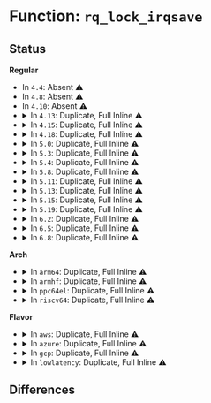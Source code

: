 # Function: <code>rq_lock_irqsave</code>

## Status
<b>Regular</b>
<ul>
<li>
In <code>4.4</code>: Absent ⚠️
</li>
<li>
In <code>4.8</code>: Absent ⚠️
</li>
<li>
In <code>4.10</code>: Absent ⚠️
</li>
<li>
<details>
<summary>In <code>4.13</code>: Duplicate, Full Inline ⚠️</summary>

**Collision:** Static Duplication

**Inline:** Full

**Transformation:** False

**Instances:**

```
In kernel/sched/core.c (ffffffff810b3c81)
Location: kernel/sched/sched.h:1710
Inline: True
Inline callers:
  - kernel/sched/core.c:sched_cpu_dying
  - kernel/sched/core.c:sched_cpu_activate
  - kernel/sched/core.c:wake_up_if_idle
  - kernel/sched/core.c:sched_ttwu_pending
```
```
In kernel/sched/fair.c (ffffffff810c2387)
Location: kernel/sched/sched.h:1710
Inline: True
Inline callers:
  - kernel/sched/fair.c:sched_group_set_shares
  - kernel/sched/fair.c:load_balance
  - kernel/sched/fair.c:update_blocked_averages
```
</details>
</li>
<li>
<details>
<summary>In <code>4.15</code>: Duplicate, Full Inline ⚠️</summary>

**Collision:** Static Duplication

**Inline:** Full

**Transformation:** False

**Instances:**

```
In kernel/sched/core.c (ffffffff810baf1e)
Location: kernel/sched/sched.h:1749
Inline: True
Inline callers:
  - kernel/sched/core.c:sched_cpu_dying
  - kernel/sched/core.c:sched_cpu_activate
  - kernel/sched/core.c:wake_up_if_idle
  - kernel/sched/core.c:sched_ttwu_pending
```
```
In kernel/sched/fair.c (ffffffff810c9a2f)
Location: kernel/sched/sched.h:1749
Inline: True
Inline callers:
  - kernel/sched/fair.c:sched_group_set_shares
  - kernel/sched/fair.c:load_balance
  - kernel/sched/fair.c:update_blocked_averages
```
</details>
</li>
<li>
<details>
<summary>In <code>4.18</code>: Duplicate, Full Inline ⚠️</summary>

**Collision:** Static Duplication

**Inline:** Full

**Transformation:** False

**Instances:**

```
In kernel/sched/core.c (ffffffff810c23fc)
Location: kernel/sched/sched.h:1793
Inline: True
Inline callers:
  - kernel/sched/core.c:sched_cpu_dying
  - kernel/sched/core.c:sched_cpu_activate
  - kernel/sched/core.c:wake_up_if_idle
  - kernel/sched/core.c:sched_ttwu_pending
```
```
In kernel/sched/fair.c (ffffffff810d1b8e)
Location: kernel/sched/sched.h:1793
Inline: True
Inline callers:
  - kernel/sched/fair.c:sched_group_set_shares
  - kernel/sched/fair.c:_nohz_idle_balance
  - kernel/sched/fair.c:load_balance
  - kernel/sched/fair.c:update_blocked_averages
```
</details>
</li>
<li>
<details>
<summary>In <code>5.0</code>: Duplicate, Full Inline ⚠️</summary>

**Collision:** Static Duplication

**Inline:** Full

**Transformation:** False

**Instances:**

```
In kernel/sched/core.c (ffffffff810cb6ec)
Location: kernel/sched/sched.h:1130
Inline: True
Inline callers:
  - kernel/sched/core.c:sched_cpu_dying
  - kernel/sched/core.c:sched_cpu_activate
  - kernel/sched/core.c:wake_up_if_idle
  - kernel/sched/core.c:sched_ttwu_pending
```
```
In kernel/sched/fair.c (ffffffff810db4ce)
Location: kernel/sched/sched.h:1130
Inline: True
Inline callers:
  - kernel/sched/fair.c:sched_group_set_shares
  - kernel/sched/fair.c:_nohz_idle_balance
  - kernel/sched/fair.c:load_balance
  - kernel/sched/fair.c:update_blocked_averages
```
</details>
</li>
<li>
<details>
<summary>In <code>5.3</code>: Duplicate, Full Inline ⚠️</summary>

**Collision:** Static Duplication

**Inline:** Full

**Transformation:** False

**Instances:**

```
In kernel/sched/core.c (ffffffff810d36ff)
Location: kernel/sched/sched.h:1188
Inline: True
Inline callers:
  - kernel/sched/core.c:sched_cpu_dying
  - kernel/sched/core.c:sched_cpu_activate
  - kernel/sched/core.c:wake_up_if_idle
  - kernel/sched/core.c:sched_ttwu_pending
```
```
In kernel/sched/fair.c (ffffffff810e2953)
Location: kernel/sched/sched.h:1188
Inline: True
Inline callers:
  - kernel/sched/fair.c:sched_group_set_shares
  - kernel/sched/fair.c:_nohz_idle_balance
  - kernel/sched/fair.c:load_balance
  - kernel/sched/fair.c:update_blocked_averages
  - kernel/sched/fair.c:distribute_cfs_runtime
```
</details>
</li>
<li>
<details>
<summary>In <code>5.4</code>: Duplicate, Full Inline ⚠️</summary>

**Collision:** Static Duplication

**Inline:** Full

**Transformation:** False

**Instances:**

```
In kernel/sched/core.c (ffffffff810ddc72)
Location: kernel/sched/sched.h:1196
Inline: True
Inline callers:
  - kernel/sched/core.c:sched_cpu_dying
  - kernel/sched/core.c:sched_cpu_activate
  - kernel/sched/core.c:wake_up_if_idle
  - kernel/sched/core.c:sched_ttwu_pending
```
```
In kernel/sched/fair.c (ffffffff810ed003)
Location: kernel/sched/sched.h:1196
Inline: True
Inline callers:
  - kernel/sched/fair.c:sched_group_set_shares
  - kernel/sched/fair.c:_nohz_idle_balance
  - kernel/sched/fair.c:load_balance
  - kernel/sched/fair.c:update_blocked_averages
  - kernel/sched/fair.c:distribute_cfs_runtime
```
</details>
</li>
<li>
<details>
<summary>In <code>5.8</code>: Duplicate, Full Inline ⚠️</summary>

**Collision:** Static Duplication

**Inline:** Full

**Transformation:** False

**Instances:**

```
In kernel/sched/core.c (ffffffff810e6421)
Location: kernel/sched/sched.h:1244
Inline: True
Inline callers:
  - kernel/sched/core.c:sched_cpu_dying
  - kernel/sched/core.c:sched_cpu_activate
  - kernel/sched/core.c:wake_up_if_idle
  - kernel/sched/core.c:sched_ttwu_pending
```
```
In kernel/sched/fair.c (ffffffff810f6f13)
Location: kernel/sched/sched.h:1244
Inline: True
Inline callers:
  - kernel/sched/fair.c:sched_group_set_shares
  - kernel/sched/fair.c:_nohz_idle_balance
  - kernel/sched/fair.c:load_balance
  - kernel/sched/fair.c:update_blocked_averages
  - kernel/sched/fair.c:distribute_cfs_runtime
```
</details>
</li>
<li>
<details>
<summary>In <code>5.11</code>: Duplicate, Full Inline ⚠️</summary>

**Collision:** Static Duplication

**Inline:** Full

**Transformation:** False

**Instances:**

```
In kernel/sched/core.c (ffffffff810e433a)
Location: kernel/sched/sched.h:1302
Inline: True
Inline callers:
  - kernel/sched/core.c:sched_cpu_dying
  - kernel/sched/core.c:sched_cpu_deactivate
  - kernel/sched/core.c:sched_cpu_activate
  - kernel/sched/core.c:balance_push_set
  - kernel/sched/core.c:wake_up_if_idle
  - kernel/sched/core.c:sched_ttwu_pending
```
```
In kernel/sched/fair.c (ffffffff810f50f7)
Location: kernel/sched/sched.h:1302
Inline: True
Inline callers:
  - kernel/sched/fair.c:sched_group_set_shares
  - kernel/sched/fair.c:_nohz_idle_balance
  - kernel/sched/fair.c:load_balance
  - kernel/sched/fair.c:update_blocked_averages
  - kernel/sched/fair.c:distribute_cfs_runtime
```
</details>
</li>
<li>
<details>
<summary>In <code>5.13</code>: Duplicate, Full Inline ⚠️</summary>

**Collision:** Static Duplication

**Inline:** Full

**Transformation:** False

**Instances:**

```
In kernel/sched/core.c (ffffffff810e6307)
Location: kernel/sched/sched.h:1315
Inline: True
Inline callers:
  - kernel/sched/core.c:sched_cpu_dying
  - kernel/sched/core.c:sched_cpu_deactivate
  - kernel/sched/core.c:sched_cpu_activate
  - kernel/sched/core.c:balance_push_set
  - kernel/sched/core.c:wake_up_if_idle
  - kernel/sched/core.c:sched_ttwu_pending
```
```
In kernel/sched/fair.c (ffffffff810f71e1)
Location: kernel/sched/sched.h:1315
Inline: True
Inline callers:
  - kernel/sched/fair.c:sched_group_set_shares
  - kernel/sched/fair.c:load_balance
  - kernel/sched/fair.c:update_blocked_averages
  - kernel/sched/fair.c:distribute_cfs_runtime
```
</details>
</li>
<li>
<details>
<summary>In <code>5.15</code>: Duplicate, Full Inline ⚠️</summary>

**Collision:** Static Duplication

**Inline:** Full

**Transformation:** False

**Instances:**

```
In kernel/sched/core.c (ffffffff810fd7c7)
Location: kernel/sched/sched.h:1602
Inline: True
Inline callers:
  - kernel/sched/core.c:sched_cpu_dying
  - kernel/sched/core.c:sched_cpu_deactivate
  - kernel/sched/core.c:sched_cpu_activate
  - kernel/sched/core.c:balance_push_set
  - kernel/sched/core.c:wake_up_if_idle
  - kernel/sched/core.c:sched_ttwu_pending
```
```
In kernel/sched/fair.c (ffffffff811115ee)
Location: kernel/sched/sched.h:1602
Inline: True
Inline callers:
  - kernel/sched/fair.c:sched_group_set_idle
  - kernel/sched/fair.c:load_balance
  - kernel/sched/fair.c:update_blocked_averages
  - kernel/sched/fair.c:distribute_cfs_runtime
```
</details>
</li>
<li>
<details>
<summary>In <code>5.19</code>: Duplicate, Full Inline ⚠️</summary>

**Collision:** Static Duplication

**Inline:** Full

**Transformation:** False

**Instances:**

```
In kernel/sched/core.c (ffffffff8111a1e7)
Location: kernel/sched/sched.h:1583
Inline: True
Inline callers:
  - kernel/sched/core.c:sched_cpu_dying
  - kernel/sched/core.c:sched_cpu_deactivate
  - kernel/sched/core.c:sched_cpu_activate
  - kernel/sched/core.c:balance_push_set
  - kernel/sched/core.c:wake_up_if_idle
  - kernel/sched/core.c:sched_ttwu_pending
```
```
In kernel/sched/fair.c (ffffffff8112d811)
Location: kernel/sched/sched.h:1583
Inline: True
Inline callers:
  - kernel/sched/fair.c:sched_group_set_idle
  - kernel/sched/fair.c:__sched_group_set_shares
  - kernel/sched/fair.c:load_balance
  - kernel/sched/fair.c:update_blocked_averages
  - kernel/sched/fair.c:distribute_cfs_runtime
```
</details>
</li>
<li>
<details>
<summary>In <code>6.2</code>: Duplicate, Full Inline ⚠️</summary>

**Collision:** Static Duplication

**Inline:** Full

**Transformation:** False

**Instances:**

```
In kernel/sched/core.c (ffffffff8114194d)
Location: kernel/sched/sched.h:1629
Inline: True
Inline callers:
  - kernel/sched/core.c:sched_cpu_dying
  - kernel/sched/core.c:sched_cpu_deactivate
  - kernel/sched/core.c:sched_cpu_activate
  - kernel/sched/core.c:balance_push_set
  - kernel/sched/core.c:wake_up_if_idle
  - kernel/sched/core.c:sched_ttwu_pending
```
```
In kernel/sched/fair.c (ffffffff811575f6)
Location: kernel/sched/sched.h:1629
Inline: True
Inline callers:
  - kernel/sched/fair.c:sched_group_set_idle
  - kernel/sched/fair.c:__sched_group_set_shares
  - kernel/sched/fair.c:load_balance
  - kernel/sched/fair.c:update_blocked_averages
  - kernel/sched/fair.c:distribute_cfs_runtime
```
</details>
</li>
<li>
<details>
<summary>In <code>6.5</code>: Duplicate, Full Inline ⚠️</summary>

**Collision:** Static Duplication

**Inline:** Full

**Transformation:** False

**Instances:**

```
In kernel/sched/core.c (ffffffff8115240b)
Location: kernel/sched/sched.h:1656
Inline: True
Inline callers:
  - kernel/sched/core.c:sched_mm_cid_after_execve
  - kernel/sched/core.c:sched_mm_cid_before_execve
  - kernel/sched/core.c:sched_cpu_dying
  - kernel/sched/core.c:sched_cpu_deactivate
  - kernel/sched/core.c:sched_cpu_activate
  - kernel/sched/core.c:balance_push_set
  - kernel/sched/core.c:wake_up_if_idle
  - kernel/sched/core.c:sched_ttwu_pending
```
```
In kernel/sched/fair.c (ffffffff81167643)
Location: kernel/sched/sched.h:1656
Inline: True
Inline callers:
  - kernel/sched/fair.c:sched_group_set_idle
  - kernel/sched/fair.c:__sched_group_set_shares
  - kernel/sched/fair.c:load_balance
  - kernel/sched/fair.c:update_blocked_averages
  - kernel/sched/fair.c:distribute_cfs_runtime
  - kernel/sched/fair.c:distribute_cfs_runtime
```
```
In kernel/sched/build_utility.c (ffffffff81188815)
Location: kernel/sched/sched.h:1656
Inline: True
Inline callers:
  - kernel/sched/build_utility.c:rq_attach_root
```
</details>
</li>
<li>
<details>
<summary>In <code>6.8</code>: Duplicate, Full Inline ⚠️</summary>

**Collision:** Static Duplication

**Inline:** Full

**Transformation:** False

**Instances:**

```
In kernel/sched/core.c (ffffffff8115e2cb)
Location: kernel/sched/sched.h:1680
Inline: True
Inline callers:
  - kernel/sched/core.c:sched_mm_cid_after_execve
  - kernel/sched/core.c:sched_mm_cid_before_execve
  - kernel/sched/core.c:sched_cpu_dying
  - kernel/sched/core.c:sched_cpu_deactivate
  - kernel/sched/core.c:sched_cpu_activate
  - kernel/sched/core.c:balance_push_set
  - kernel/sched/core.c:wake_up_if_idle
  - kernel/sched/core.c:sched_ttwu_pending
```
```
In kernel/sched/fair.c (ffffffff81174433)
Location: kernel/sched/sched.h:1680
Inline: True
Inline callers:
  - kernel/sched/fair.c:sched_group_set_idle
  - kernel/sched/fair.c:__sched_group_set_shares
  - kernel/sched/fair.c:load_balance
  - kernel/sched/fair.c:update_blocked_averages
  - kernel/sched/fair.c:distribute_cfs_runtime
  - kernel/sched/fair.c:distribute_cfs_runtime
```
```
In kernel/sched/build_utility.c (ffffffff811970f5)
Location: kernel/sched/sched.h:1680
Inline: True
Inline callers:
  - kernel/sched/build_utility.c:rq_attach_root
```
</details>
</li>
</ul>
<b>Arch</b>
<ul>
<li>
<details>
<summary>In <code>arm64</code>: Duplicate, Full Inline ⚠️</summary>

**Collision:** Static Duplication

**Inline:** Full

**Transformation:** False

**Instances:**

```
In kernel/sched/core.c (ffff80001013d570)
Location: kernel/sched/sched.h:1196
Inline: True
Inline callers:
  - kernel/sched/core.c:sched_cpu_dying
  - kernel/sched/core.c:sched_cpu_activate
  - kernel/sched/core.c:wake_up_if_idle
  - kernel/sched/core.c:sched_ttwu_pending
```
```
In kernel/sched/fair.c (ffff80001014d61c)
Location: kernel/sched/sched.h:1196
Inline: True
Inline callers:
  - kernel/sched/fair.c:sched_group_set_shares
  - kernel/sched/fair.c:_nohz_idle_balance
  - kernel/sched/fair.c:load_balance
  - kernel/sched/fair.c:update_blocked_averages
  - kernel/sched/fair.c:distribute_cfs_runtime
```
</details>
</li>
<li>
<details>
<summary>In <code>armhf</code>: Duplicate, Full Inline ⚠️</summary>

**Collision:** Static Duplication

**Inline:** Full

**Transformation:** False

**Instances:**

```
In kernel/sched/core.c (c038d5ac)
Location: kernel/sched/sched.h:1196
Inline: True
Inline callers:
  - kernel/sched/core.c:sched_cpu_dying
  - kernel/sched/core.c:sched_cpu_activate
  - kernel/sched/core.c:wake_up_if_idle
  - kernel/sched/core.c:sched_ttwu_pending
```
```
In kernel/sched/fair.c (c039b20c)
Location: kernel/sched/sched.h:1196
Inline: True
Inline callers:
  - kernel/sched/fair.c:sched_group_set_shares
  - kernel/sched/fair.c:_nohz_idle_balance
  - kernel/sched/fair.c:load_balance
  - kernel/sched/fair.c:update_blocked_averages
  - kernel/sched/fair.c:distribute_cfs_runtime
```
</details>
</li>
<li>
<details>
<summary>In <code>ppc64el</code>: Duplicate, Full Inline ⚠️</summary>

**Collision:** Static Duplication

**Inline:** Full

**Transformation:** False

**Instances:**

```
In kernel/sched/core.c (c00000000018c3cc)
Location: kernel/sched/sched.h:1196
Inline: True
Inline callers:
  - kernel/sched/core.c:sched_cpu_dying
  - kernel/sched/core.c:sched_cpu_activate
  - kernel/sched/core.c:wake_up_if_idle
  - kernel/sched/core.c:sched_ttwu_pending
```
```
In kernel/sched/fair.c (c0000000001a0534)
Location: kernel/sched/sched.h:1196
Inline: True
Inline callers:
  - kernel/sched/fair.c:sched_group_set_shares
  - kernel/sched/fair.c:_nohz_idle_balance
  - kernel/sched/fair.c:load_balance
  - kernel/sched/fair.c:update_blocked_averages
  - kernel/sched/fair.c:distribute_cfs_runtime
```
</details>
</li>
<li>
<details>
<summary>In <code>riscv64</code>: Duplicate, Full Inline ⚠️</summary>

**Collision:** Static Duplication

**Inline:** Full

**Transformation:** False

**Instances:**

```
In kernel/sched/core.c (ffffffe0000ec6d2)
Location: kernel/sched/sched.h:1196
Inline: True
Inline callers:
  - kernel/sched/core.c:sched_cpu_activate
  - kernel/sched/core.c:wake_up_if_idle
  - kernel/sched/core.c:sched_ttwu_pending
```
```
In kernel/sched/fair.c (ffffffe0000f68e2)
Location: kernel/sched/sched.h:1196
Inline: True
Inline callers:
  - kernel/sched/fair.c:sched_group_set_shares
  - kernel/sched/fair.c:_nohz_idle_balance
  - kernel/sched/fair.c:load_balance
  - kernel/sched/fair.c:update_blocked_averages
  - kernel/sched/fair.c:distribute_cfs_runtime
```
</details>
</li>
</ul>
<b>Flavor</b>
<ul>
<li>
<details>
<summary>In <code>aws</code>: Duplicate, Full Inline ⚠️</summary>

**Collision:** Static Duplication

**Inline:** Full

**Transformation:** False

**Instances:**

```
In kernel/sched/core.c (ffffffff810d7e62)
Location: kernel/sched/sched.h:1196
Inline: True
Inline callers:
  - kernel/sched/core.c:sched_cpu_dying
  - kernel/sched/core.c:sched_cpu_activate
  - kernel/sched/core.c:wake_up_if_idle
  - kernel/sched/core.c:sched_ttwu_pending
```
```
In kernel/sched/fair.c (ffffffff810e7163)
Location: kernel/sched/sched.h:1196
Inline: True
Inline callers:
  - kernel/sched/fair.c:sched_group_set_shares
  - kernel/sched/fair.c:_nohz_idle_balance
  - kernel/sched/fair.c:load_balance
  - kernel/sched/fair.c:update_blocked_averages
  - kernel/sched/fair.c:distribute_cfs_runtime
```
</details>
</li>
<li>
<details>
<summary>In <code>azure</code>: Duplicate, Full Inline ⚠️</summary>

**Collision:** Static Duplication

**Inline:** Full

**Transformation:** False

**Instances:**

```
In kernel/sched/core.c (ffffffff810c6834)
Location: kernel/sched/sched.h:1196
Inline: True
Inline callers:
  - kernel/sched/core.c:sched_cpu_dying
  - kernel/sched/core.c:sched_cpu_activate
  - kernel/sched/core.c:wake_up_if_idle
  - kernel/sched/core.c:sched_ttwu_pending
```
```
In kernel/sched/fair.c (ffffffff810d6303)
Location: kernel/sched/sched.h:1196
Inline: True
Inline callers:
  - kernel/sched/fair.c:sched_group_set_shares
  - kernel/sched/fair.c:_nohz_idle_balance
  - kernel/sched/fair.c:load_balance
  - kernel/sched/fair.c:update_blocked_averages
  - kernel/sched/fair.c:distribute_cfs_runtime
```
</details>
</li>
<li>
<details>
<summary>In <code>gcp</code>: Duplicate, Full Inline ⚠️</summary>

**Collision:** Static Duplication

**Inline:** Full

**Transformation:** False

**Instances:**

```
In kernel/sched/core.c (ffffffff810d4652)
Location: kernel/sched/sched.h:1196
Inline: True
Inline callers:
  - kernel/sched/core.c:sched_cpu_dying
  - kernel/sched/core.c:sched_cpu_activate
  - kernel/sched/core.c:wake_up_if_idle
  - kernel/sched/core.c:sched_ttwu_pending
```
```
In kernel/sched/fair.c (ffffffff810e3533)
Location: kernel/sched/sched.h:1196
Inline: True
Inline callers:
  - kernel/sched/fair.c:sched_group_set_shares
  - kernel/sched/fair.c:_nohz_idle_balance
  - kernel/sched/fair.c:load_balance
  - kernel/sched/fair.c:update_blocked_averages
  - kernel/sched/fair.c:distribute_cfs_runtime
```
</details>
</li>
<li>
<details>
<summary>In <code>lowlatency</code>: Duplicate, Full Inline ⚠️</summary>

**Collision:** Static Duplication

**Inline:** Full

**Transformation:** False

**Instances:**

```
In kernel/sched/core.c (ffffffff810dfa5f)
Location: kernel/sched/sched.h:1196
Inline: True
Inline callers:
  - kernel/sched/core.c:sched_cpu_dying
  - kernel/sched/core.c:sched_cpu_activate
  - kernel/sched/core.c:wake_up_if_idle
  - kernel/sched/core.c:sched_ttwu_pending
```
```
In kernel/sched/fair.c (ffffffff810ef113)
Location: kernel/sched/sched.h:1196
Inline: True
Inline callers:
  - kernel/sched/fair.c:sched_group_set_shares
  - kernel/sched/fair.c:_nohz_idle_balance
  - kernel/sched/fair.c:load_balance
  - kernel/sched/fair.c:update_blocked_averages
  - kernel/sched/fair.c:distribute_cfs_runtime
```
</details>
</li>
</ul>

## Differences
